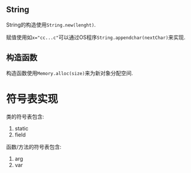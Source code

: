 ## String

String的构造使用`String.new(lenght)`.

赋值使用如`x="cc...c"`可以通过OS程序`String.appendchar(nextChar)`来实现.

## 构造函数

构造函数使用`Memory.alloc(size)`来为新对象分配空间.

# 符号表实现

类的符号表包含:

1. static
2. field

函数/方法的符号表包含:

1. arg
2. var
